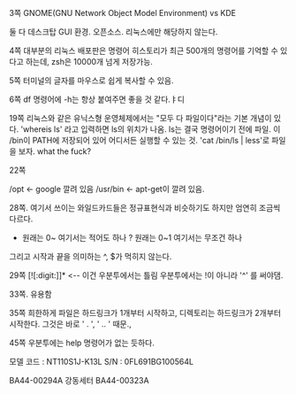 3쪽 
GNOME(GNU Network Object Model Environment) vs KDE

둘 다 데스크탑 GUI 환경. 오픈소스. 리눅스에만 해당하지 않는다.


4쪽
대부분의 리눅스 배포판은 명령어 히스토리가 최근 500개의 명령어를 기억할 수 있다고 하는데,
zsh은 10000개 넘게 저장가능.



5쪽
터미널의 글자를 마우스로 쉽게 복사할 수 있음.


6쪽
df 명령어에 -h는 항상 붙여주면 좋을 것 같다.ㅑ디 


19쪽
리눅스와 같은 유닉스형 운영체제에서는 "모두 다 파일이다"라는 기본 개념이 있다.
'whereis ls' 라고 입력하면 ls의 위치가 나옴. ls는 결국 명령어이기 전에 파일.
이 /bin이 PATH에 저장되어 있어 어디서든 실행할 수 있는 것.
'cat /bin/ls | less'로 파일을 보자. what the fuck?



22쪽

/opt <- google 깔려 있음
/usr/bin <- apt-get이 깔려 있음.






28쪽.
여기서 쓰이는 와일드카드들은 정규표현식과 비슷하기도 하지만
엄연히 조금씩 다르다.
* 원래는 0~   여기서는 적어도 하나
?  원래는 0~1  여기서는 무조건 하나

그리고 시작과 끝을 의미하는 ^, $가 먹히지 않는다.



29쪽 
[![:digit:]]* <-- 이건 우분투에서는 틀림 우분투에서는 !이 아니라 '^' 를 써야댐.



33쪽.
유용함

35쪽 
희한하게 파일은 하드링크가 1개부터 시작하고,
디렉토리는 하드링크가 2개부터 시작한다. 그것은 바로 ' . ', ' .. ' 때문.,


45쪽
우분투에는 help 명령어가 없는 듯하다.

모델 코드 : NT110S1J-K13L
S/N        : 0FL691BG100564L

BA44-00294A
강동세터 BA44-00323A     

